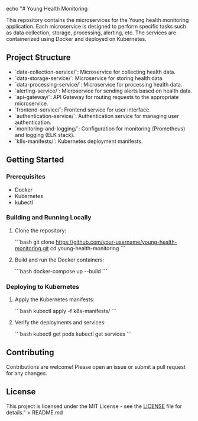 echo "# Young Health Monitoring

This repository contains the microservices for the Young health monitoring application. Each microservice is designed to perform specific tasks such as data collection, storage, processing, alerting, etc. The services are containerized using Docker and deployed on Kubernetes.

## Project Structure

- \`data-collection-service/\`: Microservice for collecting health data.
- \`data-storage-service/\`: Microservice for storing health data.
- \`data-processing-service/\`: Microservice for processing health data.
- \`alerting-service/\`: Microservice for sending alerts based on health data.
- \`api-gateway/\`: API Gateway for routing requests to the appropriate microservice.
- \`frontend-service/\`: Frontend service for user interface.
- \`authentication-service/\`: Authentication service for managing user authentication.
- \`monitoring-and-logging/\`: Configuration for monitoring (Prometheus) and logging (ELK stack).
- \`k8s-manifests/\`: Kubernetes deployment manifests.

## Getting Started

### Prerequisites

- Docker
- Kubernetes
- kubectl

### Building and Running Locally

1. Clone the repository:

   \`\`\`bash
   git clone https://github.com/your-username/young-health-monitoring.git
   cd young-health-monitoring
   \`\`\`

2. Build and run the Docker containers:

   \`\`\`bash
   docker-compose up --build
   \`\`\`

### Deploying to Kubernetes

1. Apply the Kubernetes manifests:

   \`\`\`bash
   kubectl apply -f k8s-manifests/
   \`\`\`

2. Verify the deployments and services:

   \`\`\`bash
   kubectl get pods
   kubectl get services
   \`\`\`

## Contributing

Contributions are welcome! Please open an issue or submit a pull request for any changes.

## License

This project is licensed under the MIT License - see the [LICENSE](LICENSE) file for details." > README.md

